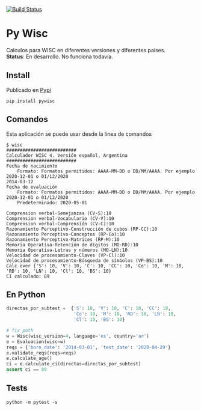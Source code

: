 [![Build Status](https://travis-ci.org/cluster311/pywisc.svg?branch=master)](https://travis-ci.org/cluster311/pywisc)

# Py Wisc

Calculos para WISC en diferentes versiones y diferentes paises.  
**Status**: En desarrollo. No funciona todavía.

## Install

Publicado en [Pypi](https://pypi.org/project/pywisc/)

```
pip install pywisc
```


## Comandos

Esta aplicación se puede usar desde la línea de comandos

```
$ wisc
##########################
Calculador WISC 4. Versión español, Argentina
##########################
Fecha de nacimiento 
	Formato: Formatos permitidos: AAAA-MM-DD o DD/MM/AAAA. Por ejemplo 2020-12-01 o 01/12/2020
2014-03-12
Fecha de evaluación 
	Formato: Formatos permitidos: AAAA-MM-DD o DD/MM/AAAA. Por ejemplo 2020-12-01 o 01/12/2020
	Predeterminado: 2020-05-01

Comprension verbal-Semejanzas (CV-S):10
Comprension verbal-Vocabulario (CV-V):10
Comprension verbal-Comprensión (CV-C):10
Razonamiento Perceptivo-Construcción de cubos (RP-CC):10
Razonamiento Perceptivo-Conceptos (RP-Co):10
Razonamiento Perceptivo-Matrices (RP-M):10
Memoria Operativa-Retención de dígitos (MO-RD):10
Memoria Operativa-Letras y números (MO-LN):10
Velocidad de procesamiento-Claves (VP-Cl):10
Velocidad de procesamiento-Búsqueda de símbolos (VP-BS):10
Calc over {'S': 10, 'V': 10, 'C': 10, 'CC': 10, 'Co': 10, 'M': 10, 'RD': 10, 'LN': 10, 'Cl': 10, 'BS': 10}
CI calculado: 89
```

## En Python

```python
directas_por_subtest =  {'S': 10, 'V': 10, 'C': 10, 'CC': 10,
                         'Co': 10, 'M': 10, 'RD': 10, 'LN': 10,
                         'Cl': 10, 'BS': 10}

# fix path
w = Wisc(wisc_version=4, language='es', country='ar')
e = Evaluacion(wisc=w)
reqs = {'born_date': '2014-03-01', 'test_date': '2020-04-29'}
e.validate_reqs(reqs=reqs)
e.calculate_age()
ci = e.calculate_ci(directas=directas_por_subtest)
assert ci == 89
```

## Tests

```
python -m pytest -s
```